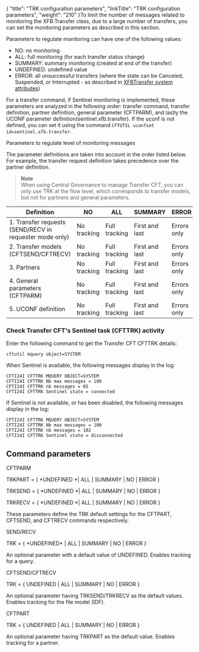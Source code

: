 {
    "title": "TRK configuration parameters",
    "linkTitle": "TRK configuration parameters",
    "weight": "210"
}To limit the number of messages related to monitoring the XFB.Transfer class, due to a large number of transfers, you can set the monitoring parameters as described in this section.

Parameters to regulate monitoring can have one of the following values:

-   NO: no monitoring
-   ALL: full monitoring (for each transfer status change)
-   SUMMARY: summary monitoring (created at end of the transfer)
-   UNDEFINED: undefined value
-   ERROR: all unsuccessful transfers (where the state can be Canceled, Suspended, or Interrupted - as described in <a href="../intro_sentinel/pesit_prot_sentinel" class="MCXref xref">XFBTransfer system attributes</a>)

For a transfer command, if Sentinel monitoring is implemented, these parameters are analyzed in the following order: transfer command, transfer definition, partner definition, general parameter (CFTPARM), and lastly the UCONF  parameter definition(sentinel.xfb.transfer). If the uconf is not defined, you can set it using the command `CFTUTIL uconfset id=sentinel.xfb.transfer`.

Parameters to regulate level of monitoring messages

The parameter definitions are taken into account in the order listed below. For example, the transfer request definition takes precedence over the partner definition.

> **Note**  
> When using Central Governance to manage Transfer CFT, you can only use TRK at the flow level, which corresponds to transfer models, but not for partners and general parameters.


| Definition  | NO    | ALL    | SUMMARY    | ERROR  | UNDEFINED  |
| --- | --- | --- | --- | --- | --- |
| 1. Transfer requests (SEND/RECV in requester mode only)  | No tracking  | Full tracking  | First and last  | Errors only  | Uses the transfer definition  |
|  2. Transfer models (CFTSEND/CFTRECV)  |  No tracking  |  Full tracking  |  First and last  | Errors only  | Uses the partner definition  |
|  3. Partners  |  No tracking  |  Full tracking  | First and last  | Errors only  | Uses the general parameter definition  |
| 4. General parameters (CFTPARM)  | No tracking  | Full tracking  | First and last  | Errors only  | Uses the UCONF definition (sentinel.xfb.transfer)  |
| 5. UCONF definition  |  No<br/>tracking  | Full tracking  | First and last  | Errors only  | N/A  |


### Check Transfer CFT's Sentinel task (CFTTRK) activity

Enter the following command to get the Transfer CFT CFTTRK details:

```
cftutil mquery object=SYSTEM
```

When Sentinel is available, the following messages display in the log:

```
CFTI24I CFTTRK MQUERY OBJECT=SYSTEM
CFTI24I CFTTRK Nb max messages = 100
CFTI24I CFTTRK nb messages = 65
CFTI24I CFTTRK Sentinel state = connected
```

If Sentinel is not available, or has been disabled,  the following messages display in the log:

```
CFTI24I CFTTRK MQUERY OBJECT=SYSTEM
CFTI24I CFTTRK Nb max messages = 100
CFTI24I CFTTRK nb messages = 102
CFTI24I CFTTRK Sentinel state = disconnected
```

## Command parameters

CFTPARM

TRKPART = { \*UNDEFINED \*| ALL | SUMMARY | NO | ERROR }

TRKSEND = { \*UNDEFINED \*| ALL | SUMMARY | NO | ERROR }

TRKRECV =
{ \*UNDEFINED \*| ALL | SUMMARY | NO | ERROR }

These parameters define the TRK default settings for the CFTPART, CFTSEND, and CFTRECV commands respectively.

SEND/RECV

TRK =
{ \*UNDEFINED\* | ALL | SUMMARY | NO | ERROR }

An optional parameter with a default value of UNDEFINED. Enables tracking for a query.

CFTSEND/CFTRECV

TRK =
{ UNDEFINED | ALL | SUMMARY | NO | ERROR }

An optional parameter having  TRKSEND/TRKRECV as the default values. Enables tracking for the file model (IDF).

CFTPART

TRK = { UNDEFINED | ALL | SUMMARY | NO | ERROR }

An optional parameter having TRKPART as the default value. Enables tracking for a partner.
